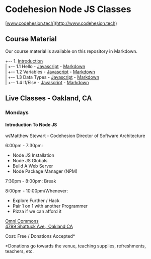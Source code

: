 # Codehesion Node JS Classes
[www.codehesion.tech](http://www.codehesion.tech)  

## Course Material
Our course material is available on this repository in Markdown.  
  
+-- 1. [Introduction](https://github.com/codehesion/classes/tree/master/content/1-Introduction)  
|   +-- 1.1 Hello - [Javascript](https://github.com/codehesion/classes/blob/master/content/1-Introduction/hello.js) - [Markdown](https://github.com/codehesion/classes/blob/master/content/1-Introduction/hello.md)  
|   +-- 1.2 Variables - [Javascript](https://github.com/codehesion/classes/blob/master/content/1-Introduction/variables.js) - [Markdown](https://github.com/codehesion/classes/blob/master/content/1-Introduction/variables.md)  
|   +-- 1.3 Data Types - [Javascript](https://github.com/codehesion/classes/blob/master/content/1-Introduction/dataTypes.js) - [Markdown](https://github.com/codehesion/classes/blob/master/content/1-Introduction/dataTypes.md)  
|   +-- 1.4 If/Else - [Javascript](https://github.com/codehesion/classes/blob/master/content/1-Introduction/if.js) - [Markdown](https://github.com/codehesion/classes/blob/master/content/1-Introduction/if.md)  


## Live Classes - Oakland, CA

### Mondays

#### Introduction To Node JS
w/Matthew Stewart - Codehesion Director of Software Architecture  
  
6:00pm - 7:30pm:  
- Node JS Installation  
- Node JS Globals  
- Build A Web Server  
- Node Package Manager (NPM)  
  
7:30pm - 8:00pm: Break  
  
8:00pm - 10:00pm/Whenever:  
- Explore Further / Hack  
- Pair 1 on 1 with another Programmer  
- Pizza if we can afford it  

[Omni Commons](https://omnicommons.org/)  
[4799 Shattuck Ave., Oakland CA](http://maps.google.com/?q=4799%20Shattuck%20Ave.,%20Oakland,%20CA)  
  
Cost: Free / Donations Accepted*  
  
*Donations go towards the venue, teaching supplies, refreshments, teachers, etc.

